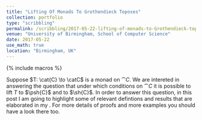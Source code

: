 ```yaml
---
title: "Lifting Of Monads To Grothendieck Toposes"
collection: portfolio
type: "scribbling"
permalink: /scribbling/2017-05-22-lifting-of-monads-to-Grothendieck-toposes
venue: "University of Birmingham, School of Computer Science"
date: 2017-05-22
use_math: true
location: "Birmingham, UK"
---
```




{% include macros %}


Suppose $T: \cat{C} \to  \catC$ is a monad on $\cat{C}$. We are intereted in answering the question that under which conditions on $\cat{C}$ it is possible to lift $T$ to $\psh{C}$ and to $\sh{C}$. In order to answer this question, in this post I am going to highlight some of relevant defintions and results that are elaborated in my . For more details of proofs and more examples you should have a look there too.
